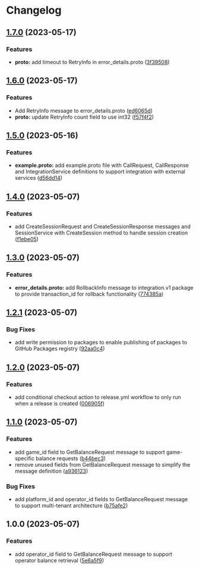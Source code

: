 # Changelog

## [1.7.0](https://github.com/shumkovdenis/protobuf-schema/compare/v1.6.0...v1.7.0) (2023-05-17)


### Features

* **proto:** add timeout to RetryInfo in error_details.proto ([3f39508](https://github.com/shumkovdenis/protobuf-schema/commit/3f39508e60e092c7caefdaaac7c50895bb6d6130))

## [1.6.0](https://github.com/shumkovdenis/protobuf-schema/compare/v1.5.0...v1.6.0) (2023-05-17)


### Features

* Add RetryInfo message to error_details.proto ([ed6065d](https://github.com/shumkovdenis/protobuf-schema/commit/ed6065d35b761d088c1eca10a6f1f7236bce22f5))
* **proto:** update RetryInfo count field to use int32 ([f57f4f2](https://github.com/shumkovdenis/protobuf-schema/commit/f57f4f21fea3f81276d468336301d05b0ca78e85))

## [1.5.0](https://github.com/shumkovdenis/protobuf-schema/compare/v1.4.0...v1.5.0) (2023-05-16)


### Features

* **example.proto:** add example.proto file with CallRequest, CallResponse and IntegrationService definitions to support integration with external services ([d56dd14](https://github.com/shumkovdenis/protobuf-schema/commit/d56dd14abaf475675074b1004bf536dd801f3af4))

## [1.4.0](https://github.com/shumkovdenis/protobuf-schema/compare/v1.3.0...v1.4.0) (2023-05-07)


### Features

* add CreateSessionRequest and CreateSessionResponse messages and SessionService with CreateSession method to handle session creation ([f1ebe05](https://github.com/shumkovdenis/protobuf-schema/commit/f1ebe05141006dab00738ff5833a7d5c1df5e8d3))

## [1.3.0](https://github.com/shumkovdenis/protobuf-schema/compare/v1.2.1...v1.3.0) (2023-05-07)


### Features

* **error_details.proto:** add RollbackInfo message to integration.v1 package to provide transaction_id for rollback functionality ([774385a](https://github.com/shumkovdenis/protobuf-schema/commit/774385ac09403d8ed71751217b81c39c8a16ed14))

## [1.2.1](https://github.com/shumkovdenis/protobuf-schema/compare/v1.2.0...v1.2.1) (2023-05-07)


### Bug Fixes

* add write permission to packages to enable publishing of packages to GitHub Packages registry ([92aa0c4](https://github.com/shumkovdenis/protobuf-schema/commit/92aa0c40e28d80c7883967576cab74526aedb8f2))

## [1.2.0](https://github.com/shumkovdenis/protobuf-schema/compare/v1.1.0...v1.2.0) (2023-05-07)


### Features

* add conditional checkout action to release.yml workflow to only run when a release is created ([006905f](https://github.com/shumkovdenis/protobuf-schema/commit/006905ff31bb77a3a3cf96fb5a9a3aed2bf039d2))

## [1.1.0](https://github.com/shumkovdenis/protobuf-schema/compare/v1.0.0...v1.1.0) (2023-05-07)


### Features

* add game_id field to GetBalanceRequest message to support game-specific balance requests ([b44bec3](https://github.com/shumkovdenis/protobuf-schema/commit/b44bec369b52bb2ea8a1d36990193435d2f9e3b5))
* remove unused fields from GetBalanceRequest message to simplify the message definition ([a936123](https://github.com/shumkovdenis/protobuf-schema/commit/a936123572e9322c500c93ddd4e5cec3a0212235))


### Bug Fixes

* add platform_id and operator_id fields to GetBalanceRequest message to support multi-tenant architecture ([b75afe2](https://github.com/shumkovdenis/protobuf-schema/commit/b75afe26f724d027c497e308400dde58c8d777c4))

## 1.0.0 (2023-05-07)


### Features

* add operator_id field to GetBalanceRequest message to support operator balance retrieval ([5e6a5f9](https://github.com/shumkovdenis/protobuf-schema/commit/5e6a5f9753e066c6f103c8d88b5874cc7b59d630))
